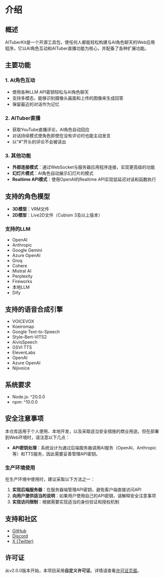 # 介绍

## 概述

AITuberKit是一个开源工具包，使任何人都能轻松构建与AI角色聊天的Web应用程序。它以AI角色互动和AITuber直播功能为核心，并配备了各种扩展功能。

## 主要功能

### 1. AI角色互动

- 使用各种LLM API密钥轻松与AI角色聊天
- 支持多模态，能够识别摄像头画面和上传的图像来生成回答
- 保留最近的对话作为记忆

### 2. AITuber直播

- 获取YouTube直播评论，AI角色自动回应
- 对话持续模式使角色即使在没有评论时也能主动发言
- 以"#"开头的评论不会被读出

### 3. 其他功能

- **外部连接模式**：通过WebSocket与服务器应用程序连接，实现更高级的功能
- **幻灯片模式**：AI角色自动展示幻灯片的模式
- **Realtime API模式**：使用OpenAI的Realtime API实现低延迟对话和函数执行

## 支持的角色模型

- **3D模型**：VRM文件
- **2D模型**：Live2D文件（Cubism 3及以上版本）

### 支持的LLM

- OpenAI
- Anthropic
- Google Gemini
- Azure OpenAI
- Groq
- Cohere
- Mistral AI
- Perplexity
- Fireworks
- 本地LLM
- Dify

## 支持的语音合成引擎

- VOICEVOX
- Koeiromap
- Google Text-to-Speech
- Style-Bert-VITS2
- AivisSpeech
- GSVI TTS
- ElevenLabs
- OpenAI
- Azure OpenAI
- Nijivoice

## 系统要求

- Node.js: ^20.0.0
- npm: ^10.0.0

## 安全注意事项

本仓库适用于个人使用、本地开发，以及采取适当安全措施的商业用途。但在部署到Web环境时，请注意以下几点：

- **API密钥处理**：系统设计为通过后端服务器调用AI服务（OpenAI、Anthropic等）和TTS服务，因此需要妥善管理API密钥。

### 生产环境使用

在生产环境中使用时，建议采取以下方法之一：

1. **实现后端服务器**：在服务器端管理API密钥，避免客户端直接访问API
2. **向用户提供适当的说明**：如果用户使用自己的API密钥，请解释安全注意事项
3. **实现访问限制**：根据需要实现适当的身份验证和授权机制

## 支持和社区

- [GitHub](https://github.com/tegnike/aituber-kit)
- [Discord](https://discord.gg/5rHEue52nZ)
- [X (Twitter)](https://x.com/tegnike)

## 许可证

从v2.0.0版本开始，本项目采用**自定义许可证**。详情请查看[许可证页面](/zh/guide/license)。
